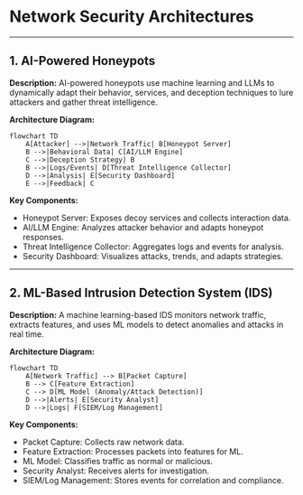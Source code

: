 # Network Security Architectures

---

## 1. AI-Powered Honeypots

**Description:**
AI-powered honeypots use machine learning and LLMs to dynamically adapt their behavior, services, and deception techniques to lure attackers and gather threat intelligence.

**Architecture Diagram:**
```mermaid
flowchart TD
    A[Attacker] -->|Network Traffic| B[Honeypot Server]
    B -->|Behavioral Data| C[AI/LLM Engine]
    C -->|Deception Strategy| B
    B -->|Logs/Events| D[Threat Intelligence Collector]
    D -->|Analysis| E[Security Dashboard]
    E -->|Feedback| C
```

**Key Components:**
- Honeypot Server: Exposes decoy services and collects interaction data.
- AI/LLM Engine: Analyzes attacker behavior and adapts honeypot responses.
- Threat Intelligence Collector: Aggregates logs and events for analysis.
- Security Dashboard: Visualizes attacks, trends, and adapts strategies.

---

## 2. ML-Based Intrusion Detection System (IDS)

**Description:**
A machine learning-based IDS monitors network traffic, extracts features, and uses ML models to detect anomalies and attacks in real time.

**Architecture Diagram:**
```mermaid
flowchart TD
    A[Network Traffic] --> B[Packet Capture]
    B --> C[Feature Extraction]
    C --> D[ML Model (Anomaly/Attack Detection)]
    D -->|Alerts| E[Security Analyst]
    D -->|Logs| F[SIEM/Log Management]
```

**Key Components:**
- Packet Capture: Collects raw network data.
- Feature Extraction: Processes packets into features for ML.
- ML Model: Classifies traffic as normal or malicious.
- Security Analyst: Receives alerts for investigation.
- SIEM/Log Management: Stores events for correlation and compliance. 